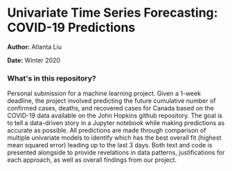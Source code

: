 # Univariate Time Series Forecasting: COVID-19 Predictions

**Author:** Atlanta Liu

**Date:** Winter 2020

### What's in this repository?

Personal submission for a machine learning project. Given a 1-week deadline, the project involved predicting the future cumulative number of confirmed cases, deaths, and recovered cases for Canada based on the COVID-19 data available on the John Hopkins github repository. The goal is to tell a data-driven story in a Jupyter notebook while making predictions as accurate as possible. All predictions are made through  comparison of multiple univariate models to identify which has the best overall fit (highest mean squared error) leading up to the last 3 days. Both text and code is presented alongside to provide revelations in data patterns, justifications for each approach, as well as overall findings from our project.



